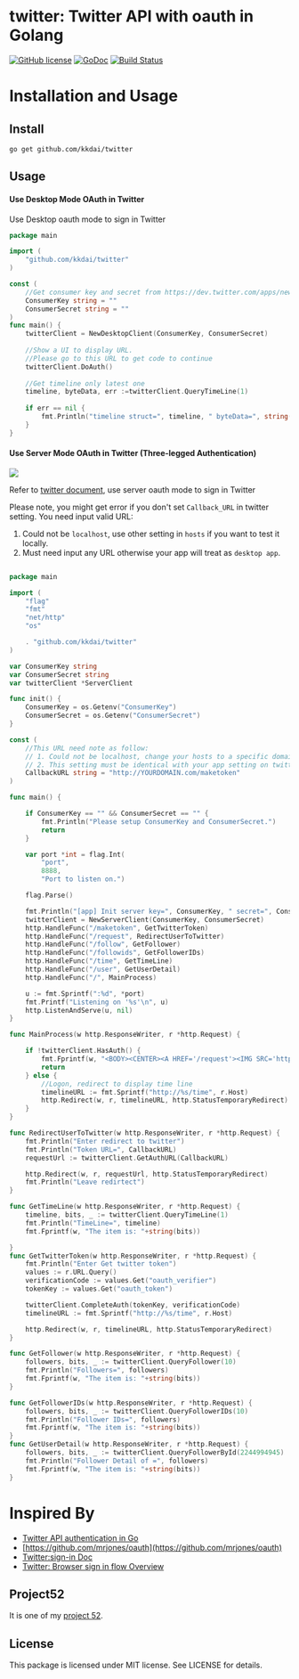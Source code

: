 twitter: Twitter API with oauth in Golang
==============

[![GitHub license](https://img.shields.io/badge/license-MIT-blue.svg)](https://raw.githubusercontent.com/kkdai/twitter/master/LICENSE)  [![GoDoc](https://godoc.org/github.com/kkdai/cyk?status.svg)](https://godoc.org/github.com/kkdai/twitter)  [![Build Status](https://travis-ci.org/kkdai/twitter.svg?branch=master)](https://travis-ci.org/kkdai/twitter)





 

Installation and Usage
=============


Install
---------------

    go get github.com/kkdai/twitter


Usage
---------------


#### Use Desktop Mode OAuth in Twitter
Use Desktop oauth mode to sign in Twitter


```go
package main

import (
    "github.com/kkdai/twitter"
)

const (
	//Get consumer key and secret from https://dev.twitter.com/apps/new
	ConsumerKey string = ""
	ConsumerSecret string = ""
)
func main() {
	twitterClient = NewDesktopClient(ConsumerKey, ConsumerSecret)
	
	//Show a UI to display URL.
	//Please go to this URL to get code to continue
	twitterClient.DoAuth()
	
	//Get timeline only latest one
	timeline, byteData, err :=twitterClient.QueryTimeLine(1)
	
	if err == nil {
		fmt.Println("timeline struct=", timeline, " byteData=", string(byteData) )
	}
}

```


#### Use Server Mode OAuth in Twitter (Three-legged Authentication)

![](https://g.twimg.com/dev/sites/default/files/images_documentation/sign-in-oauth-1_0.png)

Refer to [twitter document](https://dev.twitter.com/web/sign-in/implementing), use server oauth mode to sign in Twitter

Please note, you might get error if you don't set `Callback_URL` in twitter setting.  You need input valid URL:

1. Could not be `localhost`, use other setting in `hosts` if you want to test it locally.
2. Must need input any URL otherwise your app will treat as `desktop app`.


```go

package main

import (
	"flag"
	"fmt"
	"net/http"
	"os"

	. "github.com/kkdai/twitter"
)

var ConsumerKey string
var ConsumerSecret string
var twitterClient *ServerClient

func init() {
	ConsumerKey = os.Getenv("ConsumerKey")
	ConsumerSecret = os.Getenv("ConsumerSecret")
}

const (
	//This URL need note as follow:
	// 1. Could not be localhost, change your hosts to a specific domain name
	// 2. This setting must be identical with your app setting on twitter Dev
	CallbackURL string = "http://YOURDOMAIN.com/maketoken"
)

func main() {

	if ConsumerKey == "" && ConsumerSecret == "" {
		fmt.Println("Please setup ConsumerKey and ConsumerSecret.")
		return
	}

	var port *int = flag.Int(
		"port",
		8888,
		"Port to listen on.")

	flag.Parse()

	fmt.Println("[app] Init server key=", ConsumerKey, " secret=", ConsumerSecret)
	twitterClient = NewServerClient(ConsumerKey, ConsumerSecret)
	http.HandleFunc("/maketoken", GetTwitterToken)
	http.HandleFunc("/request", RedirectUserToTwitter)
	http.HandleFunc("/follow", GetFollower)
	http.HandleFunc("/followids", GetFollowerIDs)
	http.HandleFunc("/time", GetTimeLine)
	http.HandleFunc("/user", GetUserDetail)
	http.HandleFunc("/", MainProcess)

	u := fmt.Sprintf(":%d", *port)
	fmt.Printf("Listening on '%s'\n", u)
	http.ListenAndServe(u, nil)
}

func MainProcess(w http.ResponseWriter, r *http.Request) {

	if !twitterClient.HasAuth() {
		fmt.Fprintf(w, "<BODY><CENTER><A HREF='/request'><IMG SRC='https://g.twimg.com/dev/sites/default/files/images_documentation/sign-in-with-twitter-gray.png'></A></CENTER></BODY>")
		return
	} else {
		//Logon, redirect to display time line
		timelineURL := fmt.Sprintf("http://%s/time", r.Host)
		http.Redirect(w, r, timelineURL, http.StatusTemporaryRedirect)
	}
}

func RedirectUserToTwitter(w http.ResponseWriter, r *http.Request) {
	fmt.Println("Enter redirect to twitter")
	fmt.Println("Token URL=", CallbackURL)
	requestUrl := twitterClient.GetAuthURL(CallbackURL)

	http.Redirect(w, r, requestUrl, http.StatusTemporaryRedirect)
	fmt.Println("Leave redirtect")
}

func GetTimeLine(w http.ResponseWriter, r *http.Request) {
	timeline, bits, _ := twitterClient.QueryTimeLine(1)
	fmt.Println("TimeLine=", timeline)
	fmt.Fprintf(w, "The item is: "+string(bits))

}
func GetTwitterToken(w http.ResponseWriter, r *http.Request) {
	fmt.Println("Enter Get twitter token")
	values := r.URL.Query()
	verificationCode := values.Get("oauth_verifier")
	tokenKey := values.Get("oauth_token")

	twitterClient.CompleteAuth(tokenKey, verificationCode)
	timelineURL := fmt.Sprintf("http://%s/time", r.Host)

	http.Redirect(w, r, timelineURL, http.StatusTemporaryRedirect)
}

func GetFollower(w http.ResponseWriter, r *http.Request) {
	followers, bits, _ := twitterClient.QueryFollower(10)
	fmt.Println("Followers=", followers)
	fmt.Fprintf(w, "The item is: "+string(bits))
}

func GetFollowerIDs(w http.ResponseWriter, r *http.Request) {
	followers, bits, _ := twitterClient.QueryFollowerIDs(10)
	fmt.Println("Follower IDs=", followers)
	fmt.Fprintf(w, "The item is: "+string(bits))
}
func GetUserDetail(w http.ResponseWriter, r *http.Request) {
	followers, bits, _ := twitterClient.QueryFollowerById(2244994945)
	fmt.Println("Follower Detail of =", followers)
	fmt.Fprintf(w, "The item is: "+string(bits))
}

```

Inspired By
=============

- [Twitter API authentication in Go](http://venkat.io/posts/twitter-api-auth-golang/)		
- [https://github.com/mrjones/oauth](https://github.com/mrjones/oauth)
- [Twitter:sign-in Doc](https://dev.twitter.com/web/sign-in)
- [Twitter: Browser sign in flow Overview](https://dev.twitter.com/web/sign-in/desktop-browser)



Project52
---------------

It is one of my [project 52](https://github.com/kkdai/project52).


License
---------------

This package is licensed under MIT license. See LICENSE for details.
